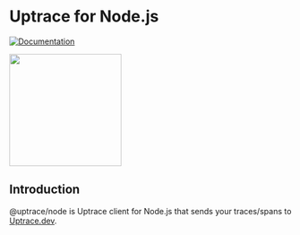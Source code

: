 # Uptrace for Node.js

[![Documentation](https://img.shields.io/badge/docs-uptrace-brightgreen)](https://docs.uptrace.dev/node/)

<a href="https://docs.uptrace.dev/node/">
  <img src="https://docs.uptrace.dev/devicons/nodejs-original.svg" height="200px" />
</a>

## Introduction

@uptrace/node is Uptrace client for Node.js that sends your traces/spans to
[Uptrace.dev](https://uptrace.dev).
